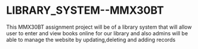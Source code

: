 # LIBRARY_SYSTEM--MMX30BT
This MMX30BT assignment project will be of a library system that will allow user to enter and view books online for our library and also admins will be able to manage the website by updating,deleting and adding records
